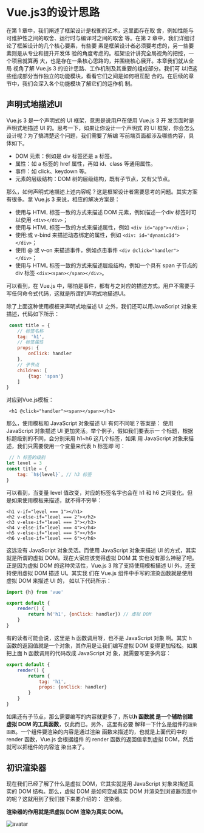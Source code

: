 # Vue.js3的设计思路

在第 1 章中，我们阐述了框架设计是权衡的艺术，这里面存在取
舍，例如性能与可维护性之间的取舍、运行时与编译时之间的取舍
等。在第 2 章中，我们详细讨论了框架设计的几个核心要素，有些要
素是框架设计者必须要考虑的，另一些要素则是从专业和提升开发体
验的角度考虑的。框架设计讲究全局视角的把控，一个项目就算再
大，也是存在一条核心思路的，并围绕核心展开。本章我们就从全局
视角了解 Vue.js 3 的设计思路、工作机制及其重要的组成部分。我们可
以把这些组成部分当作独立的功能模块，看看它们之间是如何相互配
合的。在后续的章节中，我们会深入各个功能模块了解它们的运作机
制。

## 声明式地描述UI

Vue.js 3 是一个声明式的 UI 框架，意思是说用户在使用 Vue.js 3 开
发页面时是声明式地描述 UI 的。思考一下，如果让你设计一个声明式
的 UI 框架，你会怎么设计呢？为了搞清楚这个问题，我们需要了解编
写前端页面都涉及哪些内容，具体如下。

- DOM 元素：例如是 div 标签还是 a 标签。
- 属性：如 a 标签的 href 属性，再如 id、class 等通用属性。
- 事件：如 click、keydown 等。
- 元素的层级结构：DOM 树的层级结构，既有子节点，又有父节点。

那么，如何声明式地描述上述内容呢？这是框架设计者需要思考的问题。其实方案有很多。拿 Vue.js 3 来说，相应的解决方案是：

- 使用与 HTML 标签一致的方式来描述 DOM 元素，例如描述一个div 标签时可以使用 `<div></div>`；
- 使用与 HTML 标签一致的方式来描述属性，例如 `<div id="app"></div>`；
- 使用:或 v-bind 来描述动态绑定的属性，例如 `<div: id="dynamicId"></div>`；
- 使用 @ 或 v-on 来描述事件，例如点击事件 `<div @click="handler"></div>`；
- 使用与 HTML 标签一致的方式来描述层级结构，例如一个具有 span 子节点的 div 标签 `<div><span></span></div>`。

可以看到，在 Vue.js 中，哪怕是事件，都有与之对应的描述方式。用户不需要手写任何命令式代码，这就是所谓的声明式地描述UI。

除了上面这种使用模板来声明式地描述 UI 之外，我们还可以用JavaScript 对象来描述，代码如下所示：

```javascript
 const title = {
    // 标签名称
    tag: 'h1',
    // 标签属性
    props: {
        onClick: handler
    },
    // 子节点
    children: [
        {tag: 'span'}
    ]
}
```

对应到Vue.js模板：

```vue
 <h1 @click="handler"><span></span></h1>
```

那么，使用模板和 JavaScript 对象描述 UI 有何不同呢？答案是：
使用 JavaScript 对象描述 UI 更加灵活。举个例子，假如我们要表示一
个标题，根据标题级别的不同，会分别采用 h1~h6 这几个标签，如果
用 JavaScript 对象来描述，我们只需要使用一个变量来代表 h 标签即
可：

```javascript
 // h 标签的级别
let level = 3
const title = {
    tag: `h${level}`, // h3 标签
}
```

可以看到，当变量 level 值改变，对应的标签名字也会在 h1 和 h6 之间变化。但是如果使用模板来描述，就不得不穷举：

```vue
<h1 v-if="level === 1"></h1>
<h2 v-else-if="level === 2"></h2>
<h3 v-else-if="level === 3"></h3>
<h4 v-else-if="level === 4"></h4>
<h5 v-else-if="level === 5"></h5>
<h6 v-else-if="level === 6"></h6>
```

这远没有 JavaScript 对象灵活。而使用 JavaScript 对象来描述 UI
的方式，其实就是所谓的虚拟 DOM。现在大家应该觉得虚拟 DOM 其
实也没有那么神秘了吧。正是因为虚拟 DOM 的这种灵活性，Vue.js 3
除了支持使用模板描述 UI 外，还支持使用虚拟 DOM 描述 UI。其实我
们在 Vue.js 组件中手写的渲染函数就是使用虚拟 DOM 来描述 UI 的，
如以下代码所示：

```javascript
import {h} from 'vue'

export default {
    render() {
        return h('h1', {onClick: handler}) // 虚拟 DOM
    }
}
```

有的读者可能会说，这里是 h 函数调用呀，也不是 JavaScript 对象
啊。其实 h 函数的返回值就是一个对象，其作用是让我们编写虚拟
DOM 变得更加轻松。如果把上面 h 函数调用的代码改成 JavaScript 对
象，就需要写更多内容：

```javascript
export default {
    render() {
        return {
            tag: 'h1',
            props: {onClick: handler}
        }
    }
}
```

如果还有子节点，那么需要编写的内容就更多了，所以**h 函数就
是一个辅助创建虚拟 DOM 的工具函数**，仅此而已。另外，这里有必要
解释一下什么是组件的`渲染函数`。一个组件要渲染的内容是通过渲染
函数来描述的，也就是上面代码中的 render 函数，Vue.js 会根据组件
的 render 函数的返回值拿到虚拟 DOM，然后就可以把组件的内容渲
染出来了。

## 初识渲染器

现在我们已经了解了什么是虚拟 DOM，它其实就是用 JavaScript
对象来描述真实的 DOM 结构。那么，虚拟 DOM 是如何变成真实
DOM 并渲染到浏览器页面中的呢？这就用到了我们接下来要介绍的：
渲染器。

**渲染器的作用就是把虚拟 DOM 渲染为真实 DOM。**

![avatar](/Vue/images/第53页-15.png)